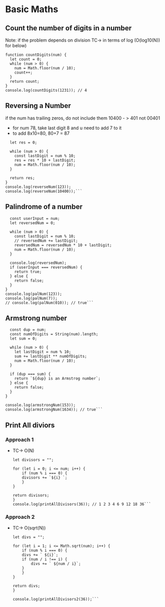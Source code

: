 # Basic Maths

## Count the number of digits in a number

Note: if the problem depends on division TC-> in terms of log (O(log10(N)) for below)

```
function countDigits(num) {
  let count = 0;
  while (num > 0) {
    num = Math.floor(num / 10);
    count++;
  }
  return count;
}
console.log(countDigits(1231)); // 4
```

## Reversing a Number

if the num has trailing zeros, do not include them 10400 - > 401 not 00401

- for num 78, take last digit 8 and u need to add 7 to it
- to add 8x10=80, 80+7 = 87

````function reverseNum(num) {
  let res = 0;

  while (num > 0) {
    const lastDigit = num % 10;
    res = res * 10 + lastDigit;
    num = Math.floor(num / 10);
  }

  return res;
}
console.log(reverseNum(123));
console.log(reverseNum(10400));```
````

## Palindrome of a number

````function palNum(num) {
  const userInput = num;
  let reversedNum = 0;

  while (num > 0) {
    const lastDigit = num % 10;
    // reversedNum += lastDigit;
    reversedNum = reversedNum * 10 + lastDigit;
    num = Math.floor(num / 10);
  }

  console.log(reversedNum);
  if (userInput === reversedNum) {
    return true;
  } else {
    return false;
  }
}
console.log(palNum(123));
console.log(palNum(7));
// console.log(palNum(010)); // true```
````

## Armstrong number

````function armstrongNum(num) {
  const dup = num;
  const numOfDigits = String(num).length;
  let sum = 0;

  while (num > 0) {
    let lastDigit = num % 10;
    sum += lastDigit ** numOfDigits;
    num = Math.floor(num / 10);
  }

  if (dup === sum) {
    return `${dup} is an Armstrog number`;
  } else {
    return false;
  }
}

console.log(armstrongNum(153));
console.log(armstrongNum(1634)); // true```
````

## Print All diviors

### Approach 1

- TC-> O(N)

    ````function printAllDivisors(num) {
    let divisors = "";

    for (let i = 0; i <= num; i++) {
        if (num % i === 0) {
        divisors += `${i} `;
        }
    }

    return divisors;
    }
    console.log(printAllDivisors(36)); // 1 2 3 4 6 9 12 18 36```
    ````

### Approach 2

- TC-> O(sqrt(N))

    ````function printAllDivisors2(num) {
    let divs = "";

    for (let i = 1; i <= Math.sqrt(num); i++) {
        if (num % i === 0) {
        divs += ` ${i}`;
        if (num / i !== i) {
            divs += ` ${num / i}`;
        }
        }
    }

    return divs;
    }

    console.log(printAllDivisors2(36));```
    ````
